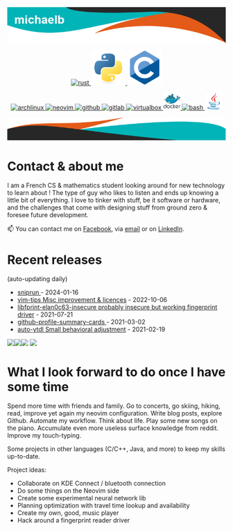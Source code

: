 
<div align="center">
  <img src="assets/imgs/theme/header.png" alt="header: michaelb"/>


<a href="https://www.rust-lang.org" target="_blank"> <img src="https://www.vectorlogo.zone/logos/rust-lang/rust-lang-icon.svg" alt="rust" width="80" height="80"/> </a>
<a href="https://www.python.org" target="_blank"> <img src="https://raw.githubusercontent.com/devicons/devicon/master/icons/python/python-original.svg" alt="python" width="80" height="80"/> </a>
<a href="https://www.cprogramming.com/" target="_blank"> <img src="https://raw.githubusercontent.com/devicons/devicon/master/icons/c/c-original.svg" alt="c" width="80" height="80"/> </a>

  <a href="https://archlinux.org" target="_blank"> <img src="https://www.vectorlogo.zone/logos/archlinux/archlinux-icon.svg" alt="archlinux" width="40" height="40"/> </a>
<a href="https://neovim.io" target="_blank"> <img src="https://www.vectorlogo.zone/logos/neovimio/neovimio-icon.svg" alt="neovim" width="40" height="40"/> </a>
<a href="https://github.com" target="_blank"> <img src="https://www.vectorlogo.zone/logos/github/github-tile.svg" alt="github" width="40" height="40"/> </a>
<a href="https://gitlab.com" target="_blank"> <img src="https://www.vectorlogo.zone/logos/gitlab/gitlab-icon.svg" alt="gitlab" width="40" height="40"/> </a>
<a href="https://www.virtualbox.org/" target="_blank"> <img src="https://www.vectorlogo.zone/logos/virtualbox/virtualbox-icon.svg" alt="virtualbox" width="40" height="40"/> </a>
<a href="https://www.docker.com/" target="_blank"> <img src="https://raw.githubusercontent.com/devicons/devicon/master/icons/docker/docker-original-wordmark.svg" alt="docker" width="40" height="40"/> </a>
<a href="https://www.gnu.org/software/bash/" target="_blank"> <img src="https://www.vectorlogo.zone/logos/gnu_bash/gnu_bash-icon.svg" alt="bash" width="40" height="40"/> </a>
<a href="https://www.java.com" target="_blank"> <img src="https://raw.githubusercontent.com/devicons/devicon/master/icons/java/java-original.svg" alt="java" width="40" height="40"/> </a> 


<div align="center">
  <img src="assets/imgs/theme/footer.png" alt="footer">
</div>
</div>


# Contact & about me 

 I am a French CS & mathematics student looking around for new technology to learn about !
The type of guy who likes to listen and ends up knowing a little bit of everything. I love to tinker with stuff, be it software or hardware, and the challenges that come with designing stuff from ground zero & foresee future development. 

📫 You can contact me on [Facebook](https://www.facebook.com/profile.php?id=100018309552750), via <a href="mailto:michael.bleuez2@gmail.com"> email</a> or on  [LinkedIn](https://www.linkedin.com/in/michael-bleuez-b2b737190/).

 
 
 # Recent releases 
 (auto-updating daily)
<!-- recent_releases starts -->
* [sniprun ](https://github.com/michaelb/sniprun/releases/tag/v1.3.11) - 2024-01-16
* [vim-tips Misc improvement & licences](https://github.com/michaelb/vim-tips/releases/tag/v0.4) - 2022-10-06
* [libfprint-elan0c63-insecure probably insecure but working fingerprint driver](https://github.com/michaelb/libfprint-elan0c63-insecure/releases/tag/v1.92.1.r2insecure) - 2021-07-21
* [github-profile-summary-cards ](https://github.com/michaelb/github-profile-summary-cards/releases/tag/v0.3.4) - 2021-03-02
* [auto-ytdl Small behavioral adjustment](https://github.com/michaelb/auto-ytdl/releases/tag/v1.3.0) - 2021-02-19
<!-- recent_releases ends -->
 
 <a href="https://github.com/michaelb/shogai"><img align="rigth" src="https://github-readme-stats.vercel.app/api/pin?username=michaelb&repo=shogai&bg_color=272727&icon_color=e35a19&title_color=e35a19&text_color=01b4b8"></a>
 <a href="https://github.com/michaelb/shogui"> <img align="left" src="https://github-readme-stats.vercel.app/api/pin?username=michaelb&repo=shogui&bg_color=272727&icon_color=e35a19&title_color=e35a19&text_color=01b4b8"></a>
 <a href="https://github.com/michaelb/auto-ytdl"><img align="left" src="https://github-readme-stats.vercel.app/api/pin?username=michaelb&repo=auto-ytdl&bg_color=272727&icon_color=e35a19&title_color=e35a19&text_color=01b4b8"></a>
 <a href="https://github.com/michaelb/sniprun"><img align="rigth" src="https://github-readme-stats.vercel.app/api/pin?username=michaelb&repo=sniprun&bg_color=272727&icon_color=e35a19&title_color=e35a19&text_color=01b4b8"></a>


 
<!-----
<p align="center"> 
<img align="center" src="https://github-readme-stats-kx16axizp-michaelb1.vercel.app/api/top-langs/?username=michaelb&theme=vue-dark&icon_colors=2453fd&langs_count=15&layout=compact&exclude_repo=animation,tabnine-vim,tabnine-backup&hide=llvm,vimscript">
</p>
----->


#  What I look forward to do once I have some time

Spend more time with friends and family. Go to concerts, go skiing, hiking, read, improve yet again my neovim configuration. Write blog posts, explore Github. Automate my workflow. Think about life. Play some new songs on the piano. Accumulate even more useless surface knowledge from reddit. Improve my touch-typing.

Some projects in other languages (C/C++, Java, and more) to keep my skills up-to-date.

Project ideas:
 * Collaborate on KDE Connect / bluetooth connection
 * Do some things on the Neovim side
 * Create some experimental neural network lib
 * Planning optimization with travel time lookup and availability
 * Create my own, good, music player
 * Hack around a fingerprint reader driver

 
<!--
**michaelb/michaelb** is a ✨ _special_ ✨ repository because its `README.md` (this file) appears on your GitHub profile.



Here are some ideas to get you started:

- 🔭 I’m currently working on ...
- 🌱 I’m currently learning ...
- 👯 I’m looking to collaborate on ...
- 🤔 I’m looking for help with ...
- 💬 Ask me about ...
- 📫 How to reach me: ...
- 😄 Pronouns: ...
- ⚡ Fun fact: ...
-->
